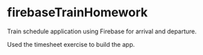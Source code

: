 # firebaseTrainHomework

Train schedule application using Firebase for arrival and departure.

Used the timesheet exercise to build the app.
